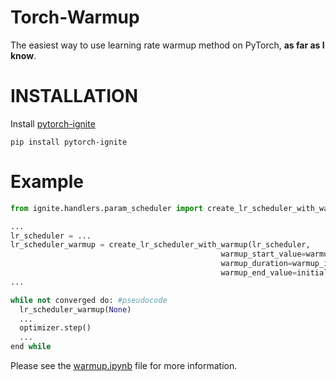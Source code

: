 # Torch-Warmup
The easiest way to use learning rate warmup method on PyTorch, **as far as I know**.

# INSTALLATION

Install [pytorch-ignite](https://pytorch.org/ignite/index.html)
```
pip install pytorch-ignite
```

# Example

```python
from ignite.handlers.param_scheduler import create_lr_scheduler_with_warmup

...
lr_scheduler = ...
lr_scheduler_warmup = create_lr_scheduler_with_warmup(lr_scheduler,
                                               warmup_start_value=warmup_initial_lr,
                                               warmup_duration=warmup_iteration,
                                               warmup_end_value=initial_lr)
...

while not converged do: #pseudocode 
  lr_scheduler_warmup(None)
  ...
  optimizer.step()
  ...
end while
```

Please see the [warmup.ipynb](./warmup.ipynb) file for more information.
